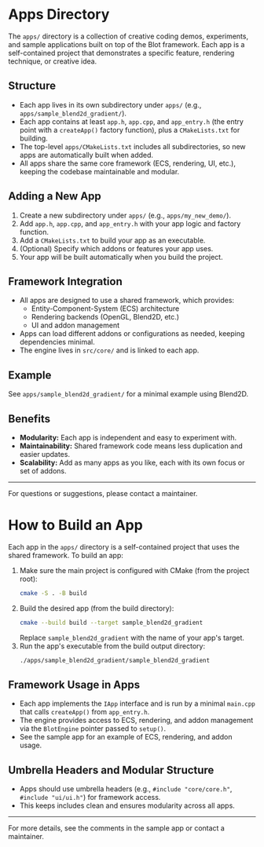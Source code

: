 # Apps Directory

The `apps/` directory is a collection of creative coding demos, experiments, and sample applications built on top of the Blot framework. Each app is a self-contained project that demonstrates a specific feature, rendering technique, or creative idea.

## Structure

- Each app lives in its own subdirectory under `apps/` (e.g., `apps/sample_blend2d_gradient/`).
- Each app contains at least `app.h`, `app.cpp`, and `app_entry.h` (the entry point with a `createApp()` factory function), plus a `CMakeLists.txt` for building.
- The top-level `apps/CMakeLists.txt` includes all subdirectories, so new apps are automatically built when added.
- All apps share the same core framework (ECS, rendering, UI, etc.), keeping the codebase maintainable and modular.

## Adding a New App

1. Create a new subdirectory under `apps/` (e.g., `apps/my_new_demo/`).
2. Add `app.h`, `app.cpp`, and `app_entry.h` with your app logic and factory function.
3. Add a `CMakeLists.txt` to build your app as an executable.
4. (Optional) Specify which addons or features your app uses.
5. Your app will be built automatically when you build the project.

## Framework Integration

- All apps are designed to use a shared framework, which provides:
  - Entity-Component-System (ECS) architecture
  - Rendering backends (OpenGL, Blend2D, etc.)
  - UI and addon management
- Apps can load different addons or configurations as needed, keeping dependencies minimal.
- The engine lives in `src/core/` and is linked to each app.

## Example

See `apps/sample_blend2d_gradient/` for a minimal example using Blend2D.

## Benefits

- **Modularity:** Each app is independent and easy to experiment with.
- **Maintainability:** Shared framework code means less duplication and easier updates.
- **Scalability:** Add as many apps as you like, each with its own focus or set of addons.

---

For questions or suggestions, please contact a maintainer. 

# How to Build an App

Each app in the `apps/` directory is a self-contained project that uses the shared framework. To build an app:

1. Make sure the main project is configured with CMake (from the project root):
   ```sh
   cmake -S . -B build
   ```
2. Build the desired app (from the build directory):
   ```sh
   cmake --build build --target sample_blend2d_gradient
   ```
   Replace `sample_blend2d_gradient` with the name of your app's target.
3. Run the app's executable from the build output directory:
   ```sh
   ./apps/sample_blend2d_gradient/sample_blend2d_gradient
   ```

## Framework Usage in Apps

- Each app implements the `IApp` interface and is run by a minimal `main.cpp` that calls `createApp()` from `app_entry.h`.
- The engine provides access to ECS, rendering, and addon management via the `BlotEngine` pointer passed to `setup()`.
- See the sample app for an example of ECS, rendering, and addon usage.

## Umbrella Headers and Modular Structure
- Apps should use umbrella headers (e.g., `#include "core/core.h"`, `#include "ui/ui.h"`) for framework access.
- This keeps includes clean and ensures modularity across all apps.

---

For more details, see the comments in the sample app or contact a maintainer. 